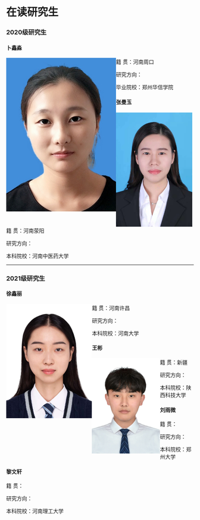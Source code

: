 # 在读研究生

### 2020级研究生

#### 卜鑫淼

<img src="../image/buxinmiao.png" style="zoom:100%;float:left" />

籍		贯：河南周口

研究方向：

毕业院校：郑州华信学院



#### 张曼玉

<img src="../image/zhangmanyu.png" style="zoom:30%;float:left" />

籍		贯：河南荥阳

研究方向：

本科院校：河南中医药大学



------

### 2021级研究生

#### 徐鑫丽

<img src="../image/xuxinli.png" style="zoom:30%;float:left" />

籍		贯：河南许昌

研究方向：

本科院校：河南大学



#### 王彬

<img src="../image/wangbin.jpg" style="zoom:25%;float:left" />

籍		贯：新疆

研究方向：

本科院校：陕西科技大学



#### 刘雨微

籍		贯：

研究方向：

本科院校：郑州大学



#### 黎文轩

籍		贯：

研究方向：

本科院校：河南理工大学
